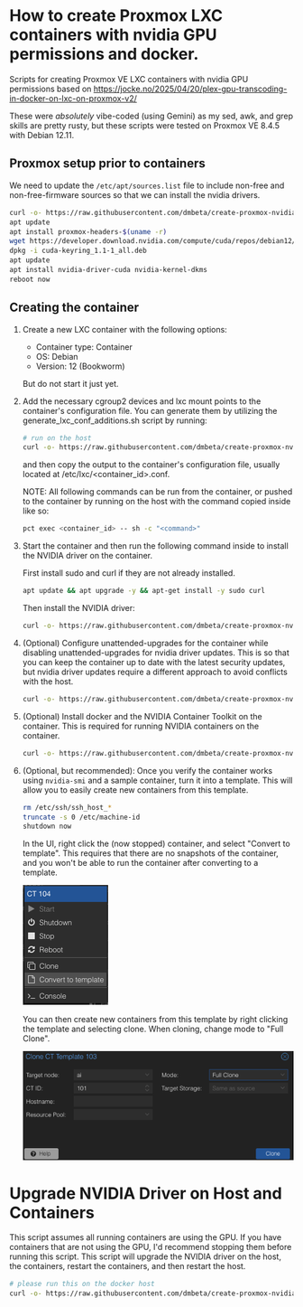 # How to create Proxmox LXC containers with nvidia GPU permissions and docker.
Scripts for creating Proxmox VE LXC containers with nvidia GPU permissions based on https://jocke.no/2025/04/20/plex-gpu-transcoding-in-docker-on-lxc-on-proxmox-v2/

These were _absolutely_ vibe-coded (using Gemini) as my sed, awk, and grep skills are pretty rusty, but these scripts were tested on Proxmox VE 8.4.5 with Debian 12.11.

## Proxmox setup prior to containers

We need to update the `/etc/apt/sources.list` file to include non-free and non-free-firmware sources so that we can install the nvidia drivers.

```bash
curl -o- https://raw.githubusercontent.com/dmbeta/create-proxmox-nvidia-containers/main/update_debian_sources.sh | bash
apt update
apt install proxmox-headers-$(uname -r)
wget https://developer.download.nvidia.com/compute/cuda/repos/debian12/x86_64/cuda-keyring_1.1-1_all.deb
dpkg -i cuda-keyring_1.1-1_all.deb
apt update
apt install nvidia-driver-cuda nvidia-kernel-dkms
reboot now
```

## Creating the container
1. Create a new LXC container with the following options:
    - Container type: Container
    - OS: Debian
    - Version: 12 (Bookworm)

    But do not start it just yet.

2. Add the necessary cgroup2 devices and lxc mount points to the container's configuration file. You can generate them by utilizing the generate_lxc_conf_additions.sh script by running:

    ```bash
    # run on the host
    curl -o- https://raw.githubusercontent.com/dmbeta/create-proxmox-nvidia-containers/main/generate_lxc_conf_additions.sh | bash
    ```

    and then copy the output to the container's configuration file, usually located at /etc/lxc/<container_id>.conf.

    NOTE: All following commands can be run from the container, or pushed to the container by running on the host with the command copied inside like so:

    ```bash
    pct exec <container_id> -- sh -c "<command>"
    ```

3. Start the container and then run the following command inside to install the NVIDIA driver on the container.

    First install sudo and curl if they are not already installed.

    ```bash
    apt update && apt upgrade -y && apt-get install -y sudo curl
    ```

    Then install the NVIDIA driver:

    ```bash
    curl -o- https://raw.githubusercontent.com/dmbeta/create-proxmox-nvidia-containers/main/install_nvidia_driver_on_container.sh | bash
    ```

4. (Optional) Configure unattended-upgrades for the container while disabling unattended-upgrades for nvidia driver updates. This is so that you can keep the container up to date with the latest security updates, but nvidia driver updates require a different approach to avoid conflicts with the host.

    ```bash
    curl -o- https://raw.githubusercontent.com/dmbeta/create-proxmox-nvidia-containers/main/install_unattended_upgrades_on_container.sh | bash
    ```

4. (Optional) Install docker and the NVIDIA Container Toolkit on the container. This is required for running NVIDIA containers on the container.

    ```bash
    curl -o- https://raw.githubusercontent.com/dmbeta/create-proxmox-nvidia-containers/main/install_docker_and_nvidia_runtime.sh | bash
    ```

6. (Optional, but recommended): Once you verify the container works using `nvidia-smi` and a sample container, turn it into a template. This will allow you to easily create new containers from this template.

    ```bash
    rm /etc/ssh/ssh_host_*
    truncate -s 0 /etc/machine-id
    shutdown now
    ```

    In the UI, right click the (now stopped) container, and select "Convert to template". This requires that there are no snapshots of the container, and you won't be able to run the container after converting to a template.

    ![convert to template](images/convert_to_template.png)

    You can then create new containers from this template by right clicking the template and selecting clone. When cloning, change mode to "Full Clone".

    ![full clone](images/full_clone.png)


# Upgrade NVIDIA Driver on Host and Containers

This script assumes all running containers are using the GPU. If you have containers that are not using the GPU, I'd recommend stopping them before running this script. This script will upgrade the NVIDIA driver on the host, the containers, restart the containers, and then restart the host.

```bash
# please run this on the docker host
curl -o- https://raw.githubusercontent.com/dmbeta/create-proxmox-nvidia-containers/main/upgrade_host_and_containers.sh | bash
```